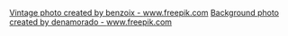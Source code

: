 <a href='https://www.freepik.com/photos/vintage'>Vintage photo created by benzoix - www.freepik.com</a>
<a href='https://www.freepik.com/photos/background'>Background photo created by denamorado - www.freepik.com</a>
